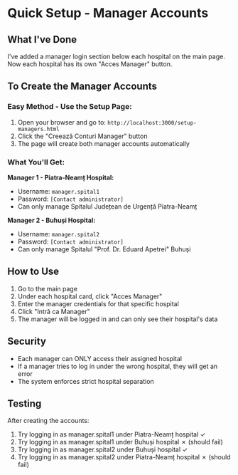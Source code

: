 # Quick Setup - Manager Accounts

## What I've Done

I've added a manager login section below each hospital on the main page. Now each hospital has its own "Acces Manager" button.

## To Create the Manager Accounts

### Easy Method - Use the Setup Page:

1. Open your browser and go to: `http://localhost:3000/setup-managers.html`
2. Click the "Creează Conturi Manager" button
3. The page will create both manager accounts automatically

### What You'll Get:

**Manager 1 - Piatra-Neamț Hospital:**
- Username: `manager.spital1`
- Password: `[Contact administrator]`
- Can only manage Spitalul Județean de Urgență Piatra-Neamț

**Manager 2 - Buhuși Hospital:**
- Username: `manager.spital2`
- Password: `[Contact administrator]`
- Can only manage Spitalul "Prof. Dr. Eduard Apetrei" Buhuși

## How to Use

1. Go to the main page
2. Under each hospital card, click "Acces Manager"
3. Enter the manager credentials for that specific hospital
4. Click "Intră ca Manager"
5. The manager will be logged in and can only see their hospital's data

## Security

- Each manager can ONLY access their assigned hospital
- If a manager tries to log in under the wrong hospital, they will get an error
- The system enforces strict hospital separation

## Testing

After creating the accounts:
1. Try logging in as manager.spital1 under Piatra-Neamț hospital ✓
2. Try logging in as manager.spital1 under Buhuși hospital ✗ (should fail)
3. Try logging in as manager.spital2 under Buhuși hospital ✓
4. Try logging in as manager.spital2 under Piatra-Neamț hospital ✗ (should fail)